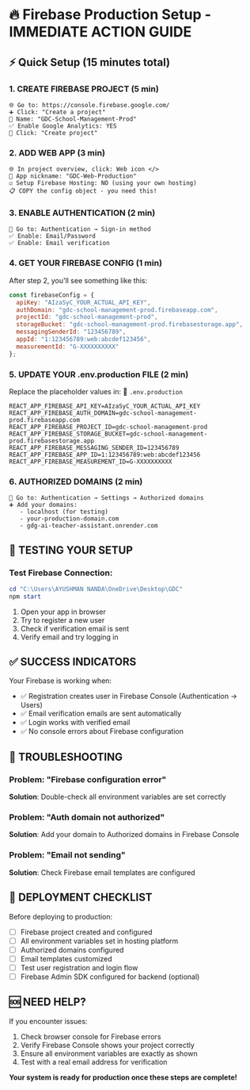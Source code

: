 # 🔥 Firebase Production Setup - IMMEDIATE ACTION GUIDE

## ⚡ Quick Setup (15 minutes total)

### 1. CREATE FIREBASE PROJECT (5 min)
```
🌐 Go to: https://console.firebase.google.com/
➕ Click: "Create a project"
📝 Name: "GDC-School-Management-Prod"
✅ Enable Google Analytics: YES
🚀 Click: "Create project"
```

### 2. ADD WEB APP (3 min)
```
🌐 In project overview, click: Web icon </> 
📝 App nickname: "GDC-Web-Production"
☑️ Setup Firebase Hosting: NO (using your own hosting)
📋 COPY the config object - you need this!
```

### 3. ENABLE AUTHENTICATION (2 min)
```
🔐 Go to: Authentication → Sign-in method
✅ Enable: Email/Password
✅ Enable: Email verification
```

### 4. GET YOUR FIREBASE CONFIG (1 min)
After step 2, you'll see something like this:
```javascript
const firebaseConfig = {
  apiKey: "AIzaSyC_YOUR_ACTUAL_API_KEY",
  authDomain: "gdc-school-management-prod.firebaseapp.com",
  projectId: "gdc-school-management-prod",
  storageBucket: "gdc-school-management-prod.firebasestorage.app",
  messagingSenderId: "123456789",
  appId: "1:123456789:web:abcdef123456",
  measurementId: "G-XXXXXXXXXX"
};
```

### 5. UPDATE YOUR .env.production FILE (2 min)
Replace the placeholder values in:
📁 `.env.production`

```env
REACT_APP_FIREBASE_API_KEY=AIzaSyC_YOUR_ACTUAL_API_KEY
REACT_APP_FIREBASE_AUTH_DOMAIN=gdc-school-management-prod.firebaseapp.com
REACT_APP_FIREBASE_PROJECT_ID=gdc-school-management-prod
REACT_APP_FIREBASE_STORAGE_BUCKET=gdc-school-management-prod.firebasestorage.app
REACT_APP_FIREBASE_MESSAGING_SENDER_ID=123456789
REACT_APP_FIREBASE_APP_ID=1:123456789:web:abcdef123456
REACT_APP_FIREBASE_MEASUREMENT_ID=G-XXXXXXXXXX
```

### 6. AUTHORIZED DOMAINS (2 min)
```
🔐 Go to: Authentication → Settings → Authorized domains
➕ Add your domains:
   - localhost (for testing)
   - your-production-domain.com
   - gdg-ai-teacher-assistant.onrender.com
```

## 🎯 TESTING YOUR SETUP

### Test Firebase Connection:
```powershell
cd "C:\Users\AYUSHMAN NANDA\OneDrive\Desktop\GDC"
npm start
```

1. Open your app in browser
2. Try to register a new user
3. Check if verification email is sent
4. Verify email and try logging in

## ✅ SUCCESS INDICATORS

Your Firebase is working when:
- ✅ Registration creates user in Firebase Console (Authentication → Users)
- ✅ Email verification emails are sent automatically
- ✅ Login works with verified email
- ✅ No console errors about Firebase configuration

## 🚨 TROUBLESHOOTING

### Problem: "Firebase configuration error"
**Solution**: Double-check all environment variables are set correctly

### Problem: "Auth domain not authorized"
**Solution**: Add your domain to Authorized domains in Firebase Console

### Problem: "Email not sending"
**Solution**: Check Firebase email templates are configured

## 🔄 DEPLOYMENT CHECKLIST

Before deploying to production:
- [ ] Firebase project created and configured
- [ ] All environment variables set in hosting platform
- [ ] Authorized domains configured
- [ ] Email templates customized
- [ ] Test user registration and login flow
- [ ] Firebase Admin SDK configured for backend (optional)

## 🆘 NEED HELP?

If you encounter issues:
1. Check browser console for Firebase errors
2. Verify Firebase Console shows your project correctly
3. Ensure all environment variables are exactly as shown
4. Test with a real email address for verification

**Your system is ready for production once these steps are complete!**
